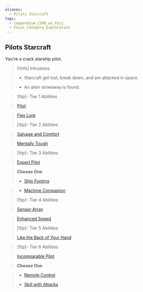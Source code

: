 ```yaml
---
aliases:
  - Pilots Starcraft
tags:
  - Compendium_CSRD_en_Foci
  - Focus_Category_Exploration
---
```

  
    
## Pilots Starcraft    
You're a crack starship pilot.    
  
>[!info] Intrusions    
>- Starcraft get lost, break down, and are attacked in space.    
>- An alien stowaway is found.    
  
  
>[!tip]- Tier 1 Abilities    
> [Pilot](Pilot.md)    
> [Flex Lore](Flex-Lore.md)    
  
  
>[!tip]- Tier 2 Abilities    
> [Salvage and Comfort](Salvage-and-Comfort.md)    
> [Mentally Tough](Mentally-Tough.md)    
  
  
>[!tip]- Tier 3 Abilities    
> [Expert Pilot](Expert-Pilot.md)    
> **Choose One**    
>- [Ship Footing](Ship-Footing.md)    
>- [Machine Companion](Machine-Companion.md)    
  
  
>[!tip]- Tier 4 Abilities    
> [Sensor Array](Sensor-Array.md)    
> [Enhanced Speed](Enhanced-Speed.md)    
  
  
>[!tip]- Tier 5 Abilities    
> [Like the Back of Your Hand](Like-the-Back-of-Your-Hand.md)    
  
  
>[!tip]- Tier 6 Abilities    
> [Incomparable Pilot](Incomparable-Pilot.md)    
> **Choose One**    
>- [Remote Control](Remote-Control.md)    
>- [Skill with Attacks](Skill-With-Attacks.md)